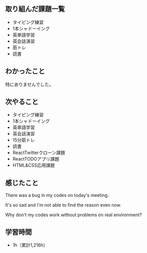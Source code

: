 ## 取り組んだ課題一覧
- タイピング練習
- 1本シャドーイング
- 英単語学習
- 英会話演習
- 筋トレ
- 読書
## わかったこと
特にありませんでした。
## 次やること
- タイピング練習
- 1本シャドーイング
- 英単語学習
- 英会話演習
- 15分筋トレ
- 読書
- ReactTwitterクローン課題
- ReactTODOアプリ課題
- HTML&CSS応用課題
## 感じたこと
There was a bug in my codes on today's meeting.

It's so sad and I'm not able to find the reason even now.

Why don't my codes work without problems on real environment?

## 学習時間
- 1h（累計1,216h）
